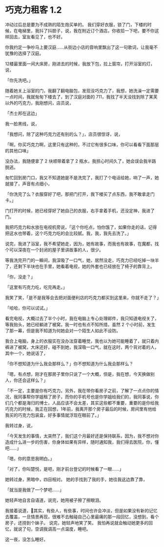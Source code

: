 # 巧克力租客 1.2

冲动过后总是要为不成熟的陌生炮买单的。
我们穿好衣服，锁了门，下楼的时候，在电梯里，我抖了抖胆子，说，我在附近订个酒店，你收拾一下吧，要不你这样回去，室友看见了，也不好。

你我约定一争吵马上要汉庭……从街边小店的音响里飘出了这一句歌词，让我毫不犹豫的选择了汉庭。

12楼最里面一间大床房，刚进去的时候，我放下包，拉上窗帘，打开浴室的灯，说，

「你先洗吧。」

随着她关上浴室的门，我翻了翻电脑包，发现没巧克力了，我想，她洗澡一定需要一点时间，我就匆匆下楼去了，到了汉庭对面的 711，我找了半天没找到除了某芙以外的巧克力，我刚想问，店员说，

「杰士邦在这边」

我一脸黑线，说，

「我想问，除了这种巧克力还有别的么？」，店员很惊讶，说，

「啊，你买巧克力啊，这里只有这种的，不过它有很多口味，你可以看看下面那层的其他口味」

没办法，我随便拿了 2 块顺带着拿了 2 瓶水，我担心时间久了，她会误会我半路脱逃。

匆忙回到房门口，我又不知道她是不是洗完了，我打了个电话给她，响了一声，她就接了，声音有点细小，

「你洗完了么？衣服穿好了吧，那把门打开，我下楼买了点东西，我不敢拿走门卡。」

门打开的时候，她已经穿好了她自己的衣服，右手拿着手机，还没定神，我进了门。

我把巧克力和水放在电视机旁说，「这个你吃点，怕你饿了，如果你走的话，记得把这水也带着，这个巧克力吃的会比较腻。我，我，我先去洗了。」

说完，我进了浴室，我不希望她走，因为，她有故事，而我也有故事，在魔都，找个可以深夜在一个封闭的屋子里讲故事的人，很少。

等我洗完开门的一瞬间，我深吸了一口气，她，居然没走，巧克力已经吃掉一块半了，还剩下半块也在手里，她看着电视，她的外套也已经放在了椅子的靠背上。

「你，没走？」

「这里有巧克力吃，吃完再走。」

我笑了笑，「是不是我等会去把对面便利店的巧克力都买到这里来，你就不走了？」

「哈哈，你可以试试。」

看完电视，大概过去了半个小时，我在电脑上专心处理邮件，我只知道电视关了，等我抬头，她已经躺进了被窝，我一时也有点不知所措，虽然 2 个小时前，发生了那一幕，但是我不知道为何她会对一个陌生人如此不设防。

我合上电脑，身上的衣服实在没办法穿着睡觉，我也以为她可能睡着了，就只着内裤进了被窝，大床还好，碰不到她，我深吸一口气，就在这时，两个背对着的人，其中一个，她说话了，

「你不想知道为什么我会那样么？」你不想知道为什么我会那样么？

「嗯，有点想，刚才在那房子里你只说了一个大概，但是，我在想，今天换做别人，你还会这样么？」

「不一定，主要是你有巧克力。另外，我在带你看房子之前，了解了一点点你的情况，我同事帮你学姐租了房子，而你的手机号也是你学姐给我们的，我同事说，你们几个都是海归的博士，人品应该不会太差，其实这些都不重要，重要的是你给我巧克力的时候，我正在回想，1年前，我离开那个房子最后的时候，房间里有他给我买的巧克力包装盒，好多事情就浮现在眼前了。」

我转过身，说，

「今天发生的事情，太突然了，我们这个月最好还是保持联系，因为，我不想对你造成什么进一步的伤害，你身体如果有异样，随时通知我，我们得去医院，你，懂吧……」

「嗯，你的意思我明白。」

「对了，你叫楚悦，是吧，刚才前台登记的时候看了一眼……」

她转过身，黑暗中，四目相对。
她的手找到了我的手，她往我这边靠了靠，

「就当是我做了一个梦吧……」

她轻声地自言自语道，说完，她用被子擦了擦眼泪。

我接着说道，其实，有些人，有些事，时间也许会冲淡，但是如果没有新的记忆去覆盖，一旦情景再现，很难不去触碰自己心里最痛的那一段回忆，没想到，看个房子，还捞到个妹子。
说完，她轻声地笑了笑。
我怕再说就会触动她更多的回忆，就说了句，空调我调高一点温度，睡吧。

这一夜，没怎么睡好。

